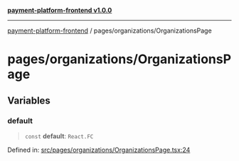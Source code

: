 [**payment-platform-frontend v1.0.0**](../../README.md)

***

[payment-platform-frontend](../../README.md) / pages/organizations/OrganizationsPage

# pages/organizations/OrganizationsPage

## Variables

### default

> `const` **default**: `React.FC`

Defined in: [src/pages/organizations/OrganizationsPage.tsx:24](https://github.com/lsendel/sass/blob/main/frontend/src/pages/organizations/OrganizationsPage.tsx#L24)
